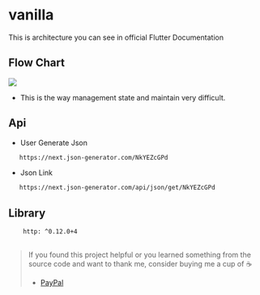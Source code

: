 # vanilla

This is architecture you can see in official Flutter Documentation

## Flow Chart
<img src="./img/vanilla_flow">

   - This is the way management state and maintain very difficult.

## Api

 - User Generate Json
 ``` sh
    https://next.json-generator.com/NkYEZcGPd
 ``` 
 - Json Link
 ``` sh
    https://next.json-generator.com/api/json/get/NkYEZcGPd
 ```

 ## Library

``` sh
    http: ^0.12.0+4
 
 ```

> If you found this project helpful or you learned something from the source code and want to thank me, consider buying me a cup of :coffee:
>
> * [PayPal](https://www.paypal.me/khacchung98)